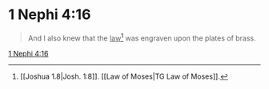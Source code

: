 # 1 Nephi 4:16

> And I also knew that the <u>law</u>[^a] was engraven upon the plates of brass.

[1 Nephi 4:16](https://www.churchofjesuschrist.org/study/scriptures/bofm/1-ne/4?lang=eng&id=p16#p16)


[^a]: [[Joshua 1.8|Josh. 1:8]]. [[Law of Moses|TG Law of Moses]].  
